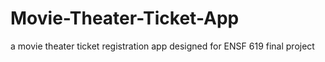 # Movie-Theater-Ticket-App
a movie theater ticket registration app designed for ENSF 619 final project
